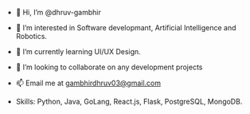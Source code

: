 - 👋 Hi, I’m @dhruv-gambhir
- 👀 I’m interested in Software developmant, Artificial Intelligence and Robotics.
- 🌱 I’m currently learning UI/UX Design.
- 👥 I’m looking to collaborate on any development projects
- 📫 Email me at gambhirdhruv03@gmail.com

- Skills: Python, Java, GoLang, React.js, Flask, PostgreSQL, MongoDB.


